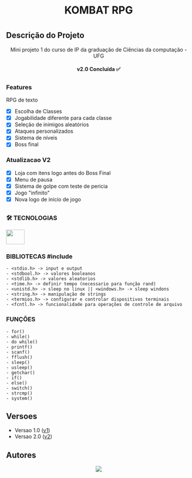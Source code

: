 <h1 align="center">KOMBAT RPG<h1>

## Descrição do Projeto
<p align="center">Mini projeto 1 do curso de IP da graduação de Ciências da computação - UFG<p>

<h4 align="center"> v2.0 Concluída ✅ <h4>

##

### Features
<p>RPG de texto<p>

- [x] Escolha de Classes
- [x] Jogabilidade diferente para cada classe
- [x] Seleção de inimigos aleatórios
- [x] Ataques personalizados
- [x] Sistema de níveis
- [x] Boss final
### Atualizacao V2
- [x] Loja com itens logo antes do Boss Final
- [x] Menu de pausa
- [x] Sistema de golpe com teste de pericia
- [x] Jogo "infinito"
- [x] Nova logo de inicio de jogo
##

### 🛠️ TECNOLOGIAS

 <img height="40" width="50" src="https://cdn.jsdelivr.net/gh/devicons/devicon/icons/c/c-original.svg" />
 <h3>BIBLIOTECAS #include</h3>

    - <stdio.h> -> input e output
    - <stdbool.h> -> valores booleanos
    - <stdlib.h> -> valores aleatorios
    - <time.h> -> definir tempo (necessario para função rand)
    - <unistd.h> -> sleep no linux || <windows.h> -> sleep windons
    - <string.h> -> manipulação de strings
    - <termios.h> -> configurar e controlar dispositivos terminais
    - <fcntl.h> -> funcionalidade para operações de controle de arquivo
 
 <h3>FUNÇÕES</h3>
 
    - for()
    - while()
    - do while()
    - printf()
    - scanf()
    - fflush()
    - sleep()
    - usleep()
    - getchar()
    - if()
    - else()
    - switch()
    - strcmp()
    - system()

## Versoes
 - Versao 1.0 (<a href="https://github.com/Vkakarott/IP---RPG/tree/a2f9fc0abb9d3ea40db7196000d9668c8134c7d1">v1</a>)
 - Versao 2.0 (<a href="https://github.com/Vkakarott/IP---RPG">v2</a>)
  
## Autores
<div align="center">
  <a align="center" href="https://github.com/vkakarott/IP---RPG/graphs/contributors">
  <img src="https://contrib.rocks/image?repo=vkakarott/IP---RPG" />
  </a>
</div>
